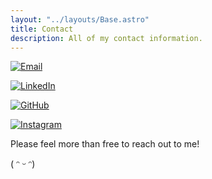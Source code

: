 ```yaml
---
layout: "../layouts/Base.astro"
title: Contact
description: All of my contact information.
---
```


[![Email](https://img.shields.io/badge/john__farrell%40brown.edu-%23D14836.svg?style=plastic&logo=gmail&logoColor=white)](mailto:john_farrell@brown.edu)

[![LinkedIn](https://img.shields.io/badge/linkedin.com/in/johnsfarrell-%230077B5.svg?style=plastic&logo=linkedin&logoColor=white)](https://www.linkedin.com/in/johnsfarrell/)

[![GitHub](https://img.shields.io/badge/github.com/johnsfarrell-%23121011.svg?style=plastic&logo=github&logoColor=white)](https://www.github.com/johnsfarrell/)

[![Instagram](https://img.shields.io/badge/instagram.com/jahn__farrell-%23E4405F.svg?style=plastic&logo=Instagram&logoColor=white)](https://www.instagram.com/jahn_farrell/)

Please feel more than free to reach out to me!

( ᵔ ᵕ ᵔ)
